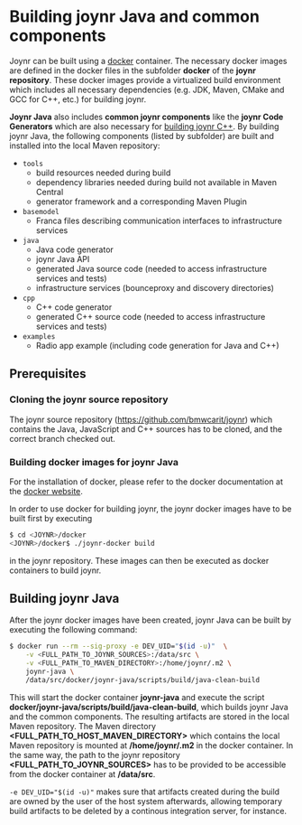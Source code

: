 # Building joynr Java and common components

Joynr can be built using a [docker](http://www.docker.com) container. The necessary docker images are
defined in the docker files in the subfolder **docker** of the **joynr repository**. These docker
images provide a virtualized build environment which includes all necessary dependencies (e.g. JDK,
Maven, CMake and GCC for C++, etc.) for building joynr.

**Joynr Java** also includes **common joynr components** like the **joynr Code Generators** which are
also necessary for [building joynr C++](cpp_building_joynr.md). By building joynr Java, the following
components (listed by subfolder) are built and installed into the local Maven repository:

* `tools`
  * build resources needed during build
  * dependency libraries needed during build not available in Maven Central
  * generator framework and a corresponding Maven Plugin
* `basemodel`
  * Franca files describing communication interfaces to infrastructure services
* `java`
  * Java code generator
  * joynr Java API
  * generated Java source code (needed to access infrastructure services and tests)
  * infrastructure services (bounceproxy and discovery directories)
* `cpp`
  * C++ code generator
  * generated C++ source code (needed to access infrastructure services and tests)
* `examples`
  * Radio app example (including code generation for Java and C++)


## Prerequisites

### Cloning the joynr source repository
The joynr source repository (https://github.com/bmwcarit/joynr) which contains the Java, JavaScript
and C++ sources has to be cloned, and the correct branch checked out.


### Building docker images for joynr Java
For the installation of docker, please refer to the docker documentation at the
[docker website](http://docs.docker.com).

In order to use docker for building joynr, the joynr docker images have to be built first by executing

```bash
$ cd <JOYNR>/docker
<JOYNR>/docker$ ./joynr-docker build
```
in the joynr repository. These images can then be executed as docker containers to build joynr.


## Building joynr Java
After the joynr docker images have been created, joynr Java can be built by executing the following
command:

```bash
$ docker run --rm --sig-proxy -e DEV_UID="$(id -u)"  \
    -v <FULL_PATH_TO_JOYNR_SOURCES>:/data/src \
    -v <FULL_PATH_TO_MAVEN_DIRECTORY>:/home/joynr/.m2 \
    joynr-java \
    /data/src/docker/joynr-java/scripts/build/java-clean-build
```

This will start the docker container **joynr-java** and execute the script
**docker/joynr-java/scripts/build/java-clean-build**, which builds joynr Java and the common
components. The resulting artifacts are stored in the local Maven repository. 
The Maven directory **&lt;FULL_PATH_TO_HOST_MAVEN_DIRECTORY&gt;** which contains the
local Maven repository is mounted at **/home/joynr/.m2** in the docker container. In the same way,
the path to the joynr repository **&lt;FULL_PATH_TO_JOYNR_SOURCES&gt;** has to be provided to be
accessible from the docker container at **/data/src**.

```-e DEV_UID="$(id -u)"``` makes sure that artifacts created during the build are owned by the user
of the host system afterwards, allowing temporary build artifacts to be deleted by a continous
integration server, for instance.
